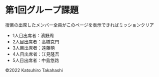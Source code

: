 <!DOCTYPE html>
<html lang="ja">
   <head>
        <meta charset="utf-8">
        <title>何度目かのHTML</title>
        <link href="index.css" rel="stylesheet" type="text/css">
   </head>
   <body>
        <h1>第1回グループ課題</h1>
        <p>授業の出席したメンバー全員がこのページを表示できればミッションクリア</p>
        <ul>
            <li>1人目出席者：濱野周</li>
            <li>2人目出席者：高橋克門</li>
            <li>3人目出席者：遠藤萌</li>
            <li>4人目出席者：江見隆吾</li>
            <li>5人目出席者：中島悠路</li>
        </ul>
        <footer>©︎2022 Katsuhiro Takahashi</footer>
   </body>
</html>

